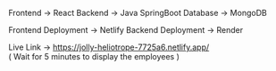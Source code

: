 Frontend -> React
Backend -> Java SpringBoot
Database -> MongoDB

Frontend Deployment -> Netlify
Backend Deployment -> Render

Live Link -> https://jolly-heliotrope-7725a6.netlify.app/    
( Wait for 5 minutes to display the employees )
